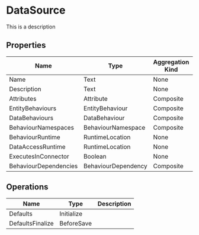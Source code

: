 # DataSource
This is a description
## Properties
|Name|Type|Aggregation Kind|Multiplicity|Description|
|--|--|--|--|--|
|Name|Text|None|1..*||
|Description|Text|None|0..*||
|Attributes|Attribute|Composite|0..2147483647||
|EntityBehaviours|EntityBehaviour|Composite|0..2147483647||
|DataBehaviours|DataBehaviour|Composite|0..2147483647||
|BehaviourNamespaces|BehaviourNamespace|Composite|0..2147483647||
|BehaviourRuntime|RuntimeLocation|None|1..*||
|DataAccessRuntime|RuntimeLocation|None|1..*||
|ExecutesInConnector|Boolean|None|1..*||
|BehaviourDependencies|BehaviourDependency|Composite|0..2147483647||
## Operations
|Name|Type|Description|
|--|--|--|
|Defaults|Initialize||
|DefaultsFinalize|BeforeSave||
